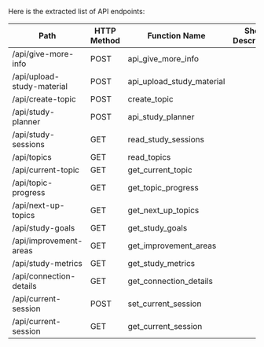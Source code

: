Here is the extracted list of API endpoints:

| Path                             | HTTP Method | Function Name          | Short Description | Auth Required |
|----------------------------------|-------------|------------------------|-------------------|---------------|
| /api/give-more-info              | POST        | api_give_more_info     |                   |               |
| /api/upload-study-material        | POST        | api_upload_study_material |                 |               |
| /api/create-topic                | POST        | create_topic           |                   |               |
| /api/study-planner               | POST        | api_study_planner      |                   |               |
| /api/study-sessions              | GET         | read_study_sessions     |                   |               |
| /api/topics                      | GET         | read_topics            |                   |               |
| /api/current-topic               | GET         | get_current_topic      |                   |               |
| /api/topic-progress              | GET         | get_topic_progress     |                   |               |
| /api/next-up-topics             | GET         | get_next_up_topics     |                   |               |
| /api/study-goals                | GET         | get_study_goals       |                   |               |
| /api/improvement-areas           | GET         | get_improvement_areas  |                   |               |
| /api/study-metrics              | GET         | get_study_metrics      |                   |               |
| /api/connection-details          | GET         | get_connection_details  |                   |               |
| /api/current-session             | POST        | set_current_session     |                   |               |
| /api/current-session             | GET         | get_current_session     |                   |               |